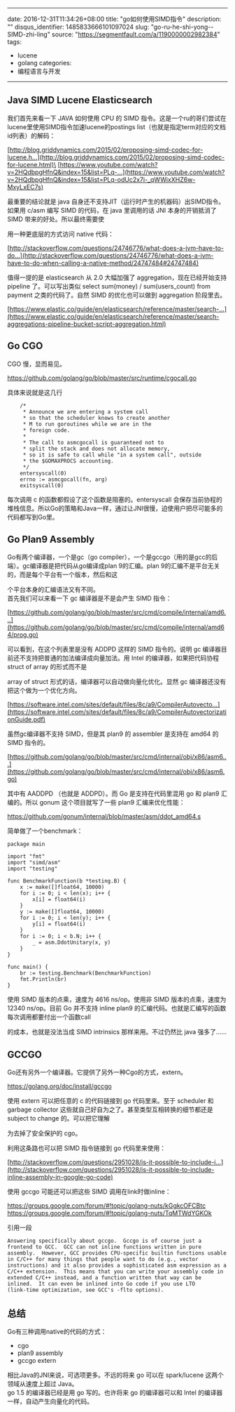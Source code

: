 
---
date: 2016-12-31T11:34:26+08:00
title: "go如何使用SIMD指令"
description: ""
disqus_identifier: 1485833666101097024
slug: "go-ru-he-shi-yong--SIMD-zhi-ling"
source: "https://segmentfault.com/a/1190000002982384"
tags: 
- lucene 
- golang 
categories:
- 编程语言与开发
---

Java SIMD Lucene Elasticsearch
------------------------------

我们首先来看一下 JAVA 如何使用 CPU 的 SIMD
指令。这是一个ru的哥们尝试在lucene里使用SIMD指令加速lucene的postings
list（也就是指定term对应的文档id列表）的解码：

[http://blog.griddynamics.com/2015/02/proposing-simd-codec-for-lucene.h...](http://blog.griddynamics.com/2015/02/proposing-simd-codec-for-lucene.html)\
[https://www.youtube.com/watch?v=2HQdbpgHfnQ&index=15&list=PLq-...](https://www.youtube.com/watch?v=2HQdbpgHfnQ&index=15&list=PLq-odUc2x7i-_qWWixXHZ6w-MxyLxEC7s)

最重要的结论就是 java
自身还不支持JIT（运行时产生的机器码）出SIMD指令。如果用 c/asm 编写 SIMD
的代码，在 java 里调用的话 JNI 本身的开销抵消了 SIMD
带来的好处。所以最终需要使

用一种更底层的方式访问 native 代码：

[http://stackoverflow.com/questions/24746776/what-does-a-jvm-have-to-do...](http://stackoverflow.com/questions/24746776/what-does-a-jvm-have-to-do-when-calling-a-native-method/24747484#24747484)

值得一提的是 elasticsearch 从 2.0 大幅加强了
aggregation，现在已经开始支持 pipeline 了。可以写出类似 select
sum(money) / sum(users\_count) from payment 之类的代码了。自然 SIMD
的优化也可以做到 aggregation 阶段里去。

[https://www.elastic.co/guide/en/elasticsearch/reference/master/search-...](https://www.elastic.co/guide/en/elasticsearch/reference/master/search-aggregations-pipeline-bucket-script-aggregation.html)

Go CGO
------

CGO 慢，显而易见。

<https://github.com/golang/go/blob/master/src/runtime/cgocall.go>

具体来说就是这几行

        /*
         * Announce we are entering a system call
         * so that the scheduler knows to create another
         * M to run goroutines while we are in the
         * foreign code.
         *
         * The call to asmcgocall is guaranteed not to
         * split the stack and does not allocate memory,
         * so it is safe to call while "in a system call", outside
         * the $GOMAXPROCS accounting.
         */
        entersyscall(0)
        errno := asmcgocall(fn, arg)
        exitsyscall(0)

每次调用 c 的函数都假设了这个函数是阻塞的。entersyscall
会保存当前协程的堆栈信息。所以Go的策略和Java一样，通过让JNI很慢，迫使用户把尽可能多的代码都写到Go里。

Go Plan9 Assembly
-----------------

Go有两个编译器，一个是gc（go
compiler），一个是gccgo（用的是gcc的后端）。gc编译器是把代码从go编译成plan
9的汇编。plan 9的汇编不是平台无关的，而是每个平台有一个版本，然后和这

个平台本身的汇编语法又有不同。\
首先我们可以来看一下 gc 编译器是不是会产生 SIMD 指令：

[https://github.com/golang/go/blob/master/src/cmd/compile/internal/amd6...](https://github.com/golang/go/blob/master/src/cmd/compile/internal/amd64/prog.go)

可以看到，在这个列表里是没有 ADDPD 这样的 SIMD 指令的。说明 gc
编译器目前还不支持把普通的加法编译成向量加法。用 Intel
的编译器，如果把代码协程 struct of array 的形式而不是

array of struct 形式的话，编译器可以自动做向量化优化。显然 gc
编译器还没有把这个做为一个优化方向。

[https://software.intel.com/sites/default/files/8c/a9/CompilerAutovecto...](https://software.intel.com/sites/default/files/8c/a9/CompilerAutovectorizationGuide.pdf)

虽然gc编译器不支持 SIMD，但是其 plan9 的 assembler 是支持在 amd64 的
SIMD 指令的。

[https://github.com/golang/go/blob/master/src/cmd/internal/obj/x86/asm6...](https://github.com/golang/go/blob/master/src/cmd/internal/obj/x86/asm6.go)

其中有 AADDPD （也就是 ADDPD）。而 Go 是支持在代码里混用 go 和 plan9
汇编的。所以 gonum 这个项目就写了一些 plan9 汇编来优化性能：

<https://github.com/gonum/internal/blob/master/asm/ddot_amd64.s>

简单做了一个benchmark：

    package main

    import "fmt"
    import "simd/asm"
    import "testing"

    func BenchmarkFunction(b *testing.B) {
        x := make([]float64, 10000)
        for i := 0; i < len(x); i++ {
            x[i] = float64(i)
        }
        y := make([]float64, 10000)
        for i := 0; i < len(y); i++ {
            y[i] = float64(i)
        }
        for i := 0; i < b.N; i++ {
            _ = asm.DdotUnitary(x, y)
        }
    }

    func main() {
        br := testing.Benchmark(BenchmarkFunction)
        fmt.Println(br)
    }

使用 SIMD 版本的点乘，速度为 4616 ns/op。使用非 SIMD 版本的点乘，速度为
12340 ns/op。目前 Go 并不支持 inline plan9
的汇编代码。也就是汇编写的函数每次调用都要付出一个函数call

的成本，也就是没法当成 SIMD intrinsics 那样来用。不过仍然比 java
强多了……

GCCGO
-----

Go还有另外一个编译器。它提供了另外一种Cgo的方式，extern。

<https://golang.org/doc/install/gccgo>

使用 extern 可以把任意的 c 的代码链接到 go 代码里来。至于 scheduler 和
garbage collector 这些就自己好自为之了。甚至类型互相转换的细节都还是
subject to change 的。可以把它理解

为去掉了安全保护的 cgo。

利用这条路也可以把 SIMD 指令链接到 go 代码里来使用：

[http://stackoverflow.com/questions/2951028/is-it-possible-to-include-i...](http://stackoverflow.com/questions/2951028/is-it-possible-to-include-inline-assembly-in-google-go-code)

使用 gccgo 可能还可以把这些 SIMD 调用在link时做inline：

<https://groups.google.com/forum/#!topic/golang-nuts/kGgkcOFCBtc>\
<https://groups.google.com/forum/#!topic/golang-nuts/TqMTWdYGKOk>

引用一段

    Answering specifically about gccgo.  Gccgo is of course just a 
    frontend to GCC.  GCC can not inline functions written in pure 
    assembly.  However, GCC provides CPU-specific builtin functions usable 
    in C/C++ for many things that people want to do (e.g., vector 
    instructions) and it also provides a sophisticated asm expression as a 
    C/C++ extension.  This means that you can write your assembly code in 
    extended C/C++ instead, and a function written that way can be 
    inlined.  It can even be inlined into Go code if you use LTO 
    (link-time optimization, see GCC's -flto options). 

总结
----

Go有三种调用native的代码的方式：

-   cgo
-   plan9 assembly
-   gccgo extern

相比Java的JNI来说，可选项更多。不远的将来 go 可以在 spark/lucene
这两个领域从速度上超过 Java。\
go 1.5 的编译器已经是用 go 写的。也许将来 go 的编译器可以和 Intel
的编译器一样，自动产生向量化的代码。

